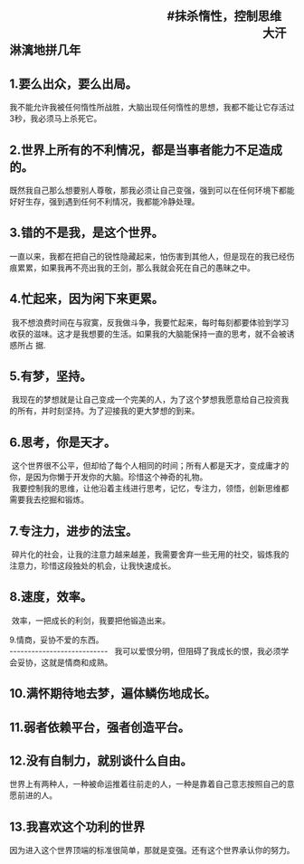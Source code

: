                                                          #抹杀惰性，控制思维
                                               
                                                 大汗淋漓地拼几年
                                                       
---------------------------
1.要么出众，要么出局。</br>
---------------------------
  我不能允许我被任何惰性所战胜，大脑出现任何惰性的思想，我都不能让它存活过3秒，我必须马上杀死它。 </br>
  
  2.世界上所有的不利情况，都是当事者能力不足造成的。</br>
---------------------------
  既然我自己那么想要别人尊敬，那我必须让自己变强，强到可以在任何环境下都能好好生存，强到遇到任何不利情况，我都能冷静处理。 </br>

3.错的不是我，是这个世界。 </br>
---------------------------
  一直以来，我都在把自己的锐性隐藏起来，怕伤害到其他人，但是现在的我已经伤痕累累，如果我再不亮出我的王剑，那么我就会死在自己的愚昧之中。</br>

4.忙起来，因为闲下来更累。</br>
---------------------------
  我不想浪费时间在与寂寞，反我做斗争，我要忙起来，每时每刻都要体验到学习收获的滋味。这才是我想要的生活。如果我的大脑能保持一直的思考，就不会被诱惑所占  据.</br>

5.有梦，坚持。</br>
---------------------------
  我现在的梦想就是让自己变成一个完美的人，为了这个梦想我愿意给自己投资我的所有，并时刻坚持。为了迎接我的更大梦想的到来。</br>

6.思考，你是天才。</br>
---------------------------
  这个世界很不公平，但却给了每个人相同的时间；所有人都是天才，变成庸才的你，是因为你懒于开发你的大脑。珍惜这个神奇的礼物。</br>
  我要控制我的思维，让他沿着主线进行思考，记忆，专注力，领悟，创新思维都需要我去挖掘和锻炼。</br>

7.专注力，进步的法宝。</br>
---------------------------
  碎片化的社会，让我的注意力越来越差，我需要舍弃一些无用的社交，锻炼我的注意力，珍惜这段独处的机会，让我快速成长。</br>

8.速度，效率。</br>
---------------------------
  效率，一把成长的利剑，我要把他锻造出来。</br>

9.情商，妥协不爱的东西。</br>
---------------------------  
  我可以爱恨分明，但阻碍了我成长的恨，我必须学会妥协，这就是情商和成熟。</br>

10.满怀期待地去梦，遍体鳞伤地成长。
-------------------------
11.弱者依赖平台，强者创造平台。
-------------------------------
12.没有自制力，就别谈什么自由。
-----------------------------
世界上有两种人，一种被命运推着往前走的人，一种是靠着自己意志按照自己的意愿前进的人。

13.我喜欢这个功利的世界
------------------
因为进入这个世界顶端的标准很简单，那就是变强。还有这个世界承认你的努力。

